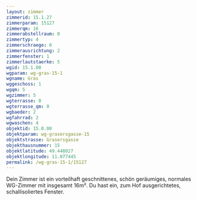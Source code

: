 ```yaml
---
layout: zimmer
zimmerid: 15.1.27
zimmerparam: 15127
zimmerqm: 16
zimmerabstellraum: 0
zimmertyp: 4
zimmerschraege: 0
zimmerausrichtung: 2
zimmerfenster: 1
zimmerlautstaerke: 5
wgid: 15.1.00
wgparam: wg-gras-15-1
wgname: Gras
wggeschoss: 1
wgqm: 5
wgzimmer: 5
wgterrasse: 0
wgterrasse_qm: 0
wgbaeder: 2
wgfahrrad: 2
wgwaschen: 4
objektid: 15.0.00
objektparam: wg-grasersgasse-15
objektstrasse: Grasersgasse
objekthausnummer: 15
objektlatitude: 49.448027
objektlongitude: 11.077445
permalink: /wg-gras-15-1/15127  
---
```

Dein Zimmer ist ein vorteilhaft geschnittenes, schön geräumiges, normales WG-Zimmer mit insgesamt 16m². Du hast ein, zum Hof ausgerichtetes, schallisoliertes Fenster. 